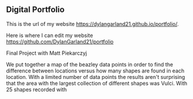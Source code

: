 ## Digital Portfolio

This is the url of my website https://dylangarland21.github.io/portfolio/. 

Here is where I can edit my website https://github.com/DylanGarland21/portfolio

Final Project with Matt Piekarczyj

We put together a map of the beazley data points in order to find the difference between locations versus how many shapes are found in each location. With a limited number of data points the results aren't surprising that the area with the largest collection of different shapes was Vulci. With 25 shapes recorded with 
